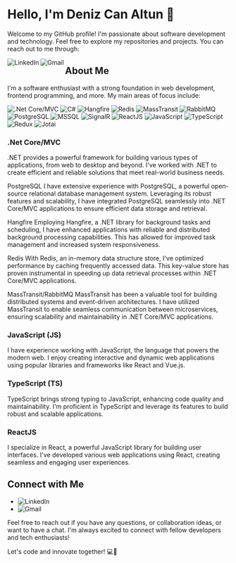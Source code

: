 # Hello, I'm Deniz Can Altun 👋

Welcome to my GitHub profile! I'm passionate about software development and technology. Feel free to explore my repositories and projects. You can reach out to me through:

[<img align="left" alt="LinkedIn" src="https://img.shields.io/badge/LinkedIn-%230077B5.svg?&style=for-the-badge&logo=linkedin&logoColor=white" />](https://www.linkedin.com/in/denizcca/)
[<img align="left" alt="Gmail" src="https://img.shields.io/badge/Gmail-%23D14836.svg?&style=for-the-badge&logo=gmail&logoColor=white" />](mailto:denizcanaltun0@gmail.com)

## About Me

I'm a software enthusiast with a strong foundation in web development, frontend programming, and more. My main areas of focus include:

<img alt=".Net Core/MVC" src="https://img.shields.io/badge/.NET%20Core/MVC-%23512BD4.svg?style=for-the-badge&logo=.net&logoColor=white"/>
<img alt="C#" src="https://img.shields.io/badge/C%23-%23239120.svg?style=for-the-badge&logo=c-sharp&logoColor=white"/>
<img alt="Hangfire" src="https://img.shields.io/badge/Hangfire-%23222222.svg?style=for-the-badge&logo=hangfire&logoColor=white"/>
<img alt="Redis" src="https://img.shields.io/badge/Redis-%23DC382D.svg?style=for-the-badge&logo=redis&logoColor=white"/>
<img alt="MassTransit" src="https://img.shields.io/badge/MassTransit-%231E1E1E.svg?style=for-the-badge&logo=masstransit&logoColor=white"/>
<img alt="RabbitMQ" src="https://img.shields.io/badge/RabbitMQ-%23FF6600.svg?style=for-the-badge&logo=rabbitmq&logoColor=white"/>
<img alt="PostgreSQL" src="https://img.shields.io/badge/PostgreSQL-%23336791.svg?style=for-the-badge&logo=postgresql&logoColor=white"/>
<img alt="MSSQL" src="https://img.shields.io/badge/MSSQL-%23CC2927.svg?style=for-the-badge&logo=microsoft-sql-server&logoColor=white"/>
<img alt="SignalR" src="https://img.shields.io/badge/SignalR-%23803440.svg?style=for-the-badge&logo=signalr&logoColor=white"/>
<img alt="ReactJS" src="https://img.shields.io/badge/ReactJS-%2361DAFB.svg?style=for-the-badge&logo=react&logoColor=%2320232a"/>
<img alt="JavaScript" src="https://img.shields.io/badge/JavaScript-%23F7DF1E.svg?style=for-the-badge&logo=javascript&logoColor=%2320232a"/>
<img alt="TypeScript" src="https://img.shields.io/badge/TypeScript-%23007ACC.svg?style=for-the-badge&logo=typescript&logoColor=white"/>
<img alt="Redux" src="https://img.shields.io/badge/Redux-%23593d88.svg?style=for-the-badge&logo=redux&logoColor=white"/>
<img alt="Jotai" src="https://img.shields.io/badge/Jotai-%238B9CA9.svg?style=for-the-badge&logo=jotai&logoColor=white"/>

### .Net Core/MVC

.NET provides a powerful framework for building various types of applications, from web to desktop and beyond. I've worked with .NET to create efficient and reliable solutions that meet real-world business needs.

PostgreSQL
I have extensive experience with PostgreSQL, a powerful open-source relational database management system. Leveraging its robust features and scalability, I have integrated PostgreSQL seamlessly into .NET Core/MVC applications to ensure efficient data storage and retrieval.

Hangfire
Employing Hangfire, a .NET library for background tasks and scheduling, I have enhanced applications with reliable and distributed background processing capabilities. This has allowed for improved task management and increased system responsiveness.

Redis
With Redis, an in-memory data structure store, I've optimized performance by caching frequently accessed data. This key-value store has proven instrumental in speeding up data retrieval processes within .NET Core/MVC applications.

MassTransit/RabbitMQ
MassTransit has been a valuable tool for building distributed systems and event-driven architectures. I have utilized MassTransit to enable seamless communication between microservices, ensuring scalability and maintainability in .NET Core/MVC applications.

### JavaScript (JS)

I have experience working with JavaScript, the language that powers the modern web. I enjoy creating interactive and dynamic web applications using popular libraries and frameworks like React and Vue.js.

### TypeScript (TS)

TypeScript brings strong typing to JavaScript, enhancing code quality and maintainability. I'm proficient in TypeScript and leverage its features to build robust and scalable applications.

### ReactJS

I specialize in React, a powerful JavaScript library for building user interfaces. I've developed various web applications using React, creating seamless and engaging user experiences.


## Connect with Me

- [<img align="left" alt="LinkedIn" src="https://img.shields.io/badge/LinkedIn-%230077B5.svg?&style=for-the-badge&logo=linkedin&logoColor=white" />](https://www.linkedin.com/in/denizcca/)
- [<img align="left" alt="Gmail" src="https://img.shields.io/badge/Gmail-%23D14836.svg?&style=for-the-badge&logo=gmail&logoColor=white" />](mailto:denizcanaltun0@gmail.com)

Feel free to reach out if you have any questions, or collaboration ideas, or want to have a chat. I'm always excited to connect with fellow developers and tech enthusiasts!

Let's code and innovate together! 💻🚀
